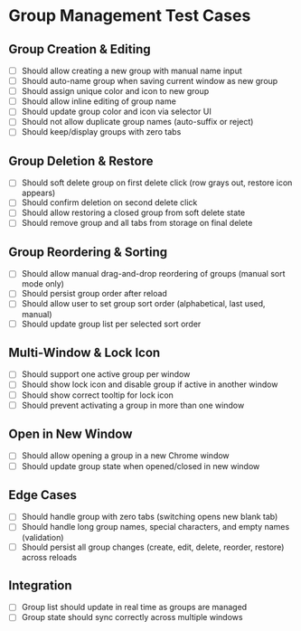 # Group Management Test Cases

## Group Creation & Editing
- [ ] Should allow creating a new group with manual name input
- [ ] Should auto-name group when saving current window as new group
- [ ] Should assign unique color and icon to new group
- [ ] Should allow inline editing of group name
- [ ] Should update group color and icon via selector UI
- [ ] Should not allow duplicate group names (auto-suffix or reject)
- [ ] Should keep/display groups with zero tabs

## Group Deletion & Restore
- [ ] Should soft delete group on first delete click (row grays out, restore icon appears)
- [ ] Should confirm deletion on second delete click
- [ ] Should allow restoring a closed group from soft delete state
- [ ] Should remove group and all tabs from storage on final delete

## Group Reordering & Sorting
- [ ] Should allow manual drag-and-drop reordering of groups (manual sort mode only)
- [ ] Should persist group order after reload
- [ ] Should allow user to set group sort order (alphabetical, last used, manual)
- [ ] Should update group list per selected sort order

## Multi-Window & Lock Icon
- [ ] Should support one active group per window
- [ ] Should show lock icon and disable group if active in another window
- [ ] Should show correct tooltip for lock icon
- [ ] Should prevent activating a group in more than one window

## Open in New Window
- [ ] Should allow opening a group in a new Chrome window
- [ ] Should update group state when opened/closed in new window

## Edge Cases
- [ ] Should handle group with zero tabs (switching opens new blank tab)
- [ ] Should handle long group names, special characters, and empty names (validation)
- [ ] Should persist all group changes (create, edit, delete, reorder, restore) across reloads

## Integration
- [ ] Group list should update in real time as groups are managed
- [ ] Group state should sync correctly across multiple windows